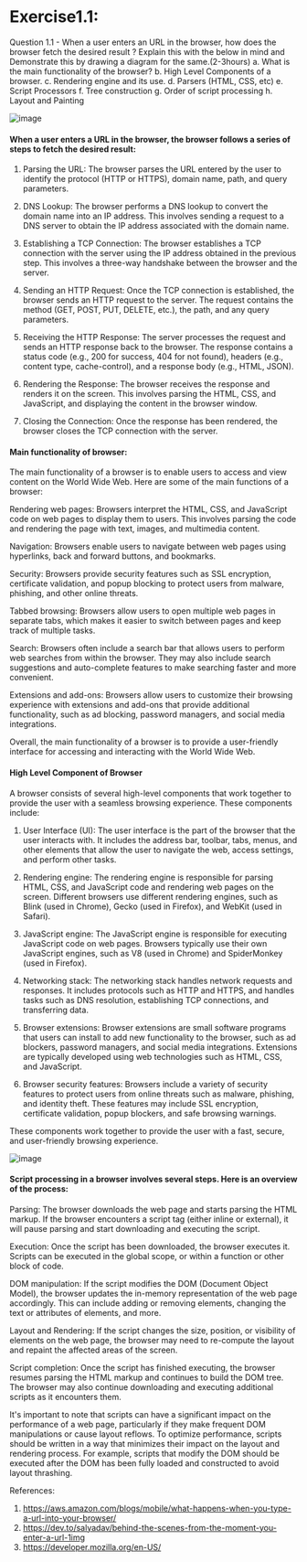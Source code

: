 # Exercise1.1:
Question 1.1 - When a user enters an URL in the browser, how does the browser fetch the desired result ? Explain this with the below in mind and Demonstrate this by drawing a diagram for the same.(2-3hours)
  a. What is the main functionality of the browser?
  b. High Level Components of a browser.
  c. Rendering engine and its use.
  d. Parsers (HTML, CSS, etc)
  e. Script Processors
  f. Tree construction
  g. Order of script processing
  h. Layout and Painting
  
  ![image](https://user-images.githubusercontent.com/108273689/224480409-ef9bec7d-c7f4-4be5-87d2-906ebe31d7e1.png)



#### When a user enters a URL in the browser, the browser follows a series of steps to fetch the desired result:

1. Parsing the URL: The browser parses the URL entered by the user to identify the protocol (HTTP or HTTPS), domain name, path, and query parameters.

2. DNS Lookup: The browser performs a DNS lookup to convert the domain name into an IP address. This involves sending a request to a DNS server to obtain the IP address associated with the domain name.

3. Establishing a TCP Connection: The browser establishes a TCP connection with the server using the IP address obtained in the previous step. This involves a three-way handshake between the browser and the server.

4. Sending an HTTP Request: Once the TCP connection is established, the browser sends an HTTP request to the server. The request contains the method (GET, POST, PUT, DELETE, etc.), the path, and any query parameters.

5. Receiving the HTTP Response: The server processes the request and sends an HTTP response back to the browser. The response contains a status code (e.g., 200 for success, 404 for not found), headers (e.g., content type, cache-control), and a response body (e.g., HTML, JSON).

6. Rendering the Response: The browser receives the response and renders it on the screen. This involves parsing the HTML, CSS, and JavaScript, and displaying the content in the browser window.

7. Closing the Connection: Once the response has been rendered, the browser closes the TCP connection with the server.


#### Main functionality of browser:

The main functionality of a browser is to enable users to access and view content on the World Wide Web. Here are some of the main functions of a browser:

Rendering web pages: Browsers interpret the HTML, CSS, and JavaScript code on web pages to display them to users. This involves parsing the code and rendering the page with text, images, and multimedia content.

Navigation: Browsers enable users to navigate between web pages using hyperlinks, back and forward buttons, and bookmarks.

Security: Browsers provide security features such as SSL encryption, certificate validation, and popup blocking to protect users from malware, phishing, and other online threats.

Tabbed browsing: Browsers allow users to open multiple web pages in separate tabs, which makes it easier to switch between pages and keep track of multiple tasks.

Search: Browsers often include a search bar that allows users to perform web searches from within the browser. They may also include search suggestions and auto-complete features to make searching faster and more convenient.

Extensions and add-ons: Browsers allow users to customize their browsing experience with extensions and add-ons that provide additional functionality, such as ad blocking, password managers, and social media integrations.

Overall, the main functionality of a browser is to provide a user-friendly interface for accessing and interacting with the World Wide Web.

#### High Level Component of Browser

A browser consists of several high-level components that work together to provide the user with a seamless browsing experience. These components include:

1. User Interface (UI): The user interface is the part of the browser that the user interacts with. It includes the address bar, toolbar, tabs, menus, and other elements that allow the user to navigate the web, access settings, and perform other tasks.

2. Rendering engine: The rendering engine is responsible for parsing HTML, CSS, and JavaScript code and rendering web pages on the screen. Different browsers use different rendering engines, such as Blink (used in Chrome), Gecko (used in Firefox), and WebKit (used in Safari).

3. JavaScript engine: The JavaScript engine is responsible for executing JavaScript code on web pages. Browsers typically use their own JavaScript engines, such as V8 (used in Chrome) and SpiderMonkey (used in Firefox).

4. Networking stack: The networking stack handles network requests and responses. It includes protocols such as HTTP and HTTPS, and handles tasks such as DNS resolution, establishing TCP connections, and transferring data.

5. Browser extensions: Browser extensions are small software programs that users can install to add new functionality to the browser, such as ad blockers, password managers, and social media integrations. Extensions are typically developed using web technologies such as HTML, CSS, and JavaScript.

6. Browser security features: Browsers include a variety of security features to protect users from online threats such as malware, phishing, and identity theft. These features may include SSL encryption, certificate validation, popup blockers, and safe browsing warnings.

These components work together to provide the user with a fast, secure, and user-friendly browsing experience.

![image](https://user-images.githubusercontent.com/108273689/224480449-408d48cf-ddf2-47d0-871e-098ce65130c0.png)



#### Script processing in a browser involves several steps. Here is an overview of the process:

Parsing: The browser downloads the web page and starts parsing the HTML markup. If the browser encounters a script tag (either inline or external), it will pause parsing and start downloading and executing the script.

Execution: Once the script has been downloaded, the browser executes it. Scripts can be executed in the global scope, or within a function or other block of code.

DOM manipulation: If the script modifies the DOM (Document Object Model), the browser updates the in-memory representation of the web page accordingly. This can include adding or removing elements, changing the text or attributes of elements, and more.

Layout and Rendering: If the script changes the size, position, or visibility of elements on the web page, the browser may need to re-compute the layout and repaint the affected areas of the screen.

Script completion: Once the script has finished executing, the browser resumes parsing the HTML markup and continues to build the DOM tree. The browser may also continue downloading and executing additional scripts as it encounters them.

It's important to note that scripts can have a significant impact on the performance of a web page, particularly if they make frequent DOM manipulations or cause layout reflows. To optimize performance, scripts should be written in a way that minimizes their impact on the layout and rendering process. For example, scripts that modify the DOM should be executed after the DOM has been fully loaded and constructed to avoid layout thrashing.


References:
1. https://aws.amazon.com/blogs/mobile/what-happens-when-you-type-a-url-into-your-browser/
2. https://dev.to/salyadav/behind-the-scenes-from-the-moment-you-enter-a-url-1img
3. https://developer.mozilla.org/en-US/
